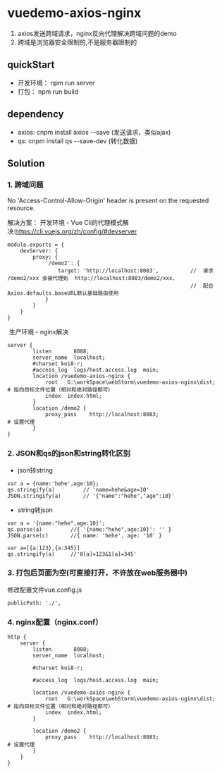 # vuedemo-axios-nginx

1. axios发送跨域请求，nginx反向代理解决跨域问题的demo
2. 跨域是浏览器安全限制的,不是服务器限制的

## quickStart

- 开发环境： npm run server
- 打包： npm run build 

## dependency

- axios: cnpm install axios --save (发送请求，类似ajax)
- qs: cnpm install qs --save-dev (转化数据)

## Solution

### 1. 跨域问题

No 'Access-Control-Allow-Origin' header is present on the requested resource. 

解决方案： 开发环境 - Vue Cli的代理模式解决:https://cli.vuejs.org/zh/config/#devserver

```
module.exports = {
    devServer: {
        proxy: {
            '/demo2': {
                target: 'http://localhost:8083',          //  请求 /demo2/xxx 会被代理到  http://localhost:8083/demo2/xxx，
                                                          //  配合Axios.defaults.baseURL默认基础路由使用
            }
        }
    }
}
```

​	生产环境 - nginx解决

```
server {
        listen       8088;
        server_name  localhost;
        #charset koi8-r;
        #access_log  logs/host.access.log  main;
        location /vuedemo-axios-nginx {
            root   G:\workSpace\webStorm\vuedemo-axios-nginx\dist;   	# 指向目标文件位置（相对和绝对路径都可）
            index  index.html;
        }	
		location /demo2 {
            proxy_pass    http://localhost:8083;    					# 设置代理
        }
}
```

### 2. JSON和qs的json和string转化区别

- json转string

```
var a = {name:'hehe',age:10};
qs.stringify(a) 		// 'name=hehe&age=10' 
JSON.stringify(a) 		// '{"name":"hehe","age":10}'
```

- string转json

```
var a = '{name:"hehe",age:10}';
qs.parse(a) 		//{ '{name:"hehe",age:10}': '' } 
JSON.parse(c) 		//{ name: 'hehe', age: '10' } 

var a=[{a:123},{a:345}] 
qs.stringify(a) 	//'0[a]=123&1[a]=345'
```

### 3. 打包后页面为空(可直接打开，不许放在web服务器中)

修改配置文件vue.config.js

```
publicPath: './',
```

### 4. nginx配置（nginx.conf）

```
http {
    server {
        listen       8088;
        server_name  localhost;

        #charset koi8-r;

        #access_log  logs/host.access.log  main;
		
        location /vuedemo-axios-nginx {
            root   G:\workSpace\webStorm\vuedemo-axios-nginx\dist;   	# 指向目标文件位置（相对和绝对路径都可）
            index  index.html;
        }
		
		location /demo2 {
            proxy_pass    http://localhost:8083;    					# 设置代理
        }
    }
}    
```

